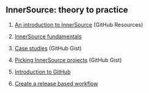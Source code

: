 ## InnerSource: theory to practice

1. [An introduction to InnerSource](https://resources.github.com/innersource/fundamentals/)  (GitHub Resources)

1. [InnerSource fundamentals](https://github.com/Zi-Tao/innersource)

1. [Case studies](https://gist.github.com/githubteacher/9fe53687a5f173d1d64c24c68625349e)  (GitHub Gist)

1. [Picking InnerSource projects](https://gist.github.com/githubteacher/3055abd3344c7947881f118d02279949)  (GitHub Gist)

1. [Introduction to GitHub](https://github.com/Zi-Tao/github-slideshow)

1. [Create a release based workflow](https://github.com/Zi-Tao/release-based-workflow)

